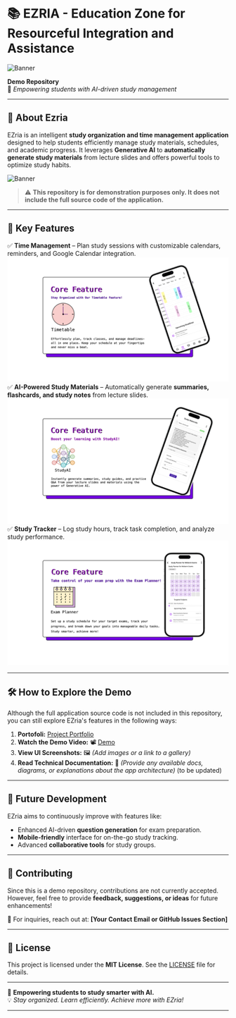 # 📚 EZRIA - Education Zone for Resourceful Integration and Assistance  
![Banner](assets/banner.png) 

**Demo Repository**  
🚀 *Empowering students with AI-driven study management*  

---

## 🌟 About Ezria  
EZria is an intelligent **study organization and time management application** designed to help students efficiently manage study materials, schedules, and academic progress. It leverages **Generative AI** to **automatically generate study materials** from lecture slides and offers powerful tools to optimize study habits.

![Banner](assets/projectprofile.png) 



> ⚠️ **This repository is for demonstration purposes only. It does not include the full source code of the application.**

---

## 🎯 Key Features  
✅ **Time Management** – Plan study sessions with customizable calendars, reminders, and Google Calendar integration.  
![1](assets/feature2.png) 
✅ **AI-Powered Study Materials** – Automatically generate **summaries, flashcards, and study notes** from lecture slides.  
![2](assets/feature3.png)  
✅ **Study Tracker** – Log study hours, track task completion, and analyze study performance.  
![3](assets/feature1.png)

---

## 🛠️ How to Explore the Demo  
Although the full application source code is not included in this repository, you can still explore EZria's features in the following ways:  

1. **Portofoli:** [Project Portfolio](https://seniorproject.sit.kmutt.ac.th/showproject/CS64-RE10)
2. **Watch the Demo Video:** 📽️ [Demo](https://www.youtube.com/watch?v=V-hTpv9-im0)
4. **View UI Screenshots:** 🖼️ *(Add images or a link to a gallery)*  
5. **Read Technical Documentation:** 📄 *(Provide any available docs, diagrams, or explanations about the app architecture)*  (to be updated)

---

## 🚀 Future Development  
EZria aims to continuously improve with features like:  
- Enhanced AI-driven **question generation** for exam preparation.  
- **Mobile-friendly** interface for on-the-go study tracking.  
- Advanced **collaborative tools** for study groups.  

---

## 🤝 Contributing  
Since this is a demo repository, contributions are not currently accepted. However, feel free to provide **feedback, suggestions, or ideas** for future enhancements!  

📩 For inquiries, reach out at: **[Your Contact Email or GitHub Issues Section]**  

---

## 📜 License  
This project is licensed under the **MIT License**. See the [LICENSE](LICENSE) file for details.  

---

🌱 **Empowering students to study smarter with AI.**  
💡 *Stay organized. Learn efficiently. Achieve more with EZria!*  

---
